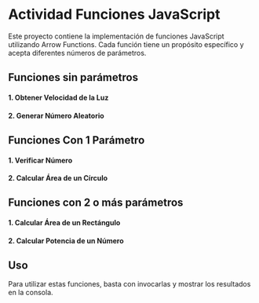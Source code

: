 # Actividad Funciones JavaScript

Este proyecto contiene la implementación de funciones JavaScript utilizando Arrow Functions. Cada función tiene un propósito específico y acepta diferentes números de parámetros.

## Funciones sin parámetros
#### 1. Obtener Velocidad de la Luz
#### 2. Generar Número Aleatorio

## Funciones Con 1 Parámetro
#### 1. Verificar Número
#### 2. Calcular Área de un Círculo

## Funciones con 2 o más parámetros
#### 1. Calcular Área de un Rectángulo
#### 2. Calcular Potencia de un Número

## Uso

Para utilizar estas funciones, basta con invocarlas y mostrar los resultados en la consola.
